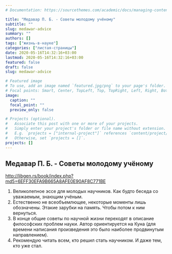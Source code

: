 ```yaml
---
# Documentation: https://sourcethemes.com/academic/docs/managing-content/

title: "Медавар П. Б. - Советы молодому учёному"
subtitle: ""
slug: medawar-advice
summary: ""
authors: []
tags: ["жизнь-в-науке"]
categories: ["листая-страницы"]
date: 2020-05-16T14:32:16+03:00
lastmod: 2020-05-16T14:32:16+03:00
featured: false
draft: false
slug: medawar-advice

# Featured image
# To use, add an image named `featured.jpg/png` to your page's folder.
# Focal points: Smart, Center, TopLeft, Top, TopRight, Left, Right, BottomLeft, Bottom, BottomRight.
image:
  caption: ""
  focal_point: ""
  preview_only: false

# Projects (optional).
#   Associate this post with one or more of your projects.
#   Simply enter your project's folder or file name without extension.
#   E.g. `projects = ["internal-project"]` references `content/project/deep-learning/index.md`.
#   Otherwise, set `projects = []`.
projects: []
---
```


## Медавар П. Б. - Советы молодому учёному

<http://libgen.rs/book/index.php?md5=6EFF30EFA9B665A8AFE0E90AF8C771BE>

<!--more-->

1. Великолепное эссе для молодых научников. Как будто беседа со уважаемым, знающим учёным.
2. Естественно не всеобъемлющее, некоторые моменты лишь обозначены. Этакие зарубки на память. Чтобы потом к ним вернуться.
3. В конце общие советы по научной жизни переходят в описание философских проблем науки. Автор ориентируется на Куна (для времени написания произведения это было наиболее продвинутым направлением).
4. Рекомендую читать всем, кто решил стать научником. И даже тем, кто уже стал.
